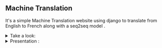 ## Machine Translation


It's a simple Machine Translation website using django  to translate from English to French along with a seq2seq model .


<details>
<summary> Take a look:</summary>
OverView of the web page:

![image](https://github.com/lam843/MachineTranslation/assets/78732216/9da7b44f-b7ef-4eb4-99dc-7b4e14a33e03)

Screen Record the testing :

[screen-capture.webm](https://github.com/lam843/MachineTranslation/assets/78732216/991b233e-9beb-4288-8f62-417e3f538b0a)
  
</details>

<details>
<summary> Presentation :</summary>
  
![image](https://github.com/lam843/MachineTranslation/assets/78732216/963787af-1e18-4c4d-b523-1b6a63029998)
  
</details>

